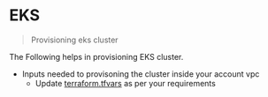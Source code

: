 # EKS
> Provisioning eks cluster

The Following helps in provisioning EKS cluster.

* Inputs needed to provisoning the cluster inside your account vpc
    * Update [terraform.tfvars](./terraform.tfvars) as per your requirements
